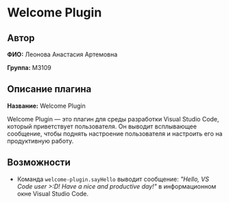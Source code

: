 # Welcome Plugin

## Автор
**ФИО:** Леонова Анастасия Артемовна

**Группа:** М3109

## Описание плагина
**Название:** Welcome Plugin

Welcome Plugin — это плагин для среды разработки Visual Studio Code, который приветствует пользователя. Он выводит всплывающее сообщение, чтобы поднять настроение пользователя и настроить его на продуктивную работу.

## Возможности
- Команда `welcome-plugin.sayHello` выводит сообщение: _"Hello, VS Code user >:D! Have a nice and productive day!"_ в информационном окне Visual Studio Code.

